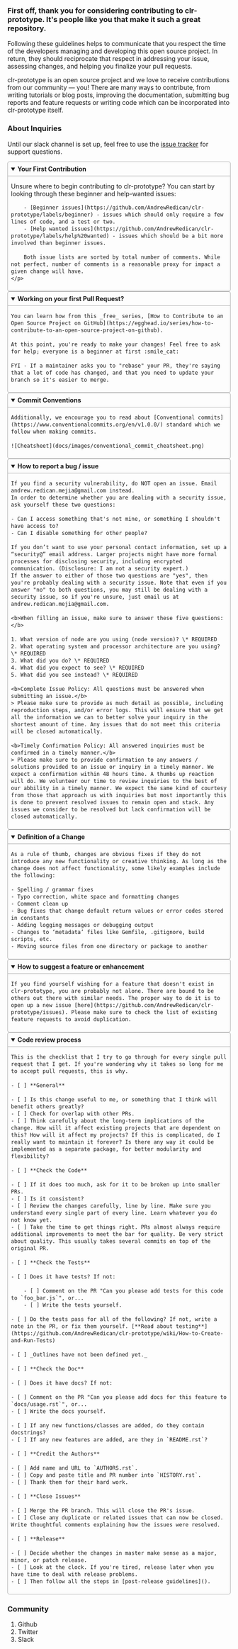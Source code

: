 <style>
    details {
        border: 1px solid #aaa;
        border-radius: 4px;
        padding: .5em .5em 0;
    }
    summary {
        font-weight: bold;
        margin: -.5em -.5em 0;
        padding: .5em;
    }
    details[open] {
        padding: .5em;
    }
    details[open] summary {
        border-bottom: 1px solid #aaa;
        margin-bottom: .5em;
    }
</style>

### First off, thank you for considering contributing to clr-prototype. It's people like you that make it such a great repository.

Following these guidelines helps to communicate that you respect the time of the developers managing and developing this open source project. In return, they should reciprocate that respect in addressing your issue, assessing changes, and helping you finalize your pull requests.

clr-prototype is an open source project and we love to receive contributions from our community — you! There are many ways to contribute, from writing tutorials or blog posts, improving the documentation, submitting bug reports and feature requests or writing code which can be incorporated into clr-prototype itself.

### About Inquiries

Until our slack channel is set up, feel free to use the [issue tracker](https://github.com/AndrewRedican/clr-prototype/issues) for support questions.

<details open>
    <summary><b>Your First Contribution</b></summary>
    <p>
        Unsure where to begin contributing to clr-prototype? You can start by looking through these beginner and help-wanted issues:

        - [Beginner issues](https://github.com/AndrewRedican/clr-prototype/labels/beginner) - issues which should only require a few lines of code, and a test or two.
        - [Help wanted issues](https://github.com/AndrewRedican/clr-prototype/labels/help%20wanted) - issues which should be a bit more involved than beginner issues.

        Both issue lists are sorted by total number of comments. While not perfect, number of comments is a reasonable proxy for impact a given change will have.
    </p>

</details>

<details open>
  <summary><b>Working on your first Pull Request?</b></summary>
  
    You can learn how from this _free_ series, [How to Contribute to an Open Source Project on GitHub](https://egghead.io/series/how-to-contribute-to-an-open-source-project-on-github).

    At this point, you're ready to make your changes! Feel free to ask for help; everyone is a beginner at first :smile_cat:

    FYI - If a maintainer asks you to "rebase" your PR, they're saying that a lot of code has changed, and that you need to update your branch so it's easier to merge.

</details>

<details open>
    <summary><b>Commit Conventions</b></summary>

    Additionally, we encourage you to read about [Conventional commits](https://www.conventionalcommits.org/en/v1.0.0/) standard which we follow when making commits.

    ![Cheatsheet](docs/images/conventional_commit_cheatsheet.png)

</details>

<details open>
    <summary><b>How to report a bug / issue</b></summary>

    If you find a security vulnerability, do NOT open an issue. Email andrew.redican.mejia@gmail.com instead.
    In order to determine whether you are dealing with a security issue, ask yourself these two questions:

    - Can I access something that's not mine, or something I shouldn't have access to?
    - Can I disable something for other people?

    If you don’t want to use your personal contact information, set up a “security@” email address. Larger projects might have more formal processes for disclosing security, including encrypted communication. (Disclosure: I am not a security expert.)
    If the answer to either of those two questions are "yes", then you're probably dealing with a security issue. Note that even if you answer "no" to both questions, you may still be dealing with a security issue, so if you're unsure, just email us at andrew.redican.mejia@gmail.com.

    <b>When filling an issue, make sure to answer these five questions:</b>

    1. What version of node are you using (node version)? \* REQUIRED
    2. What operating system and processor architecture are you using? \* REQUIRED
    3. What did you do? \* REQUIRED
    4. What did you expect to see? \* REQUIRED
    5. What did you see instead? \* REQUIRED

    <b>Complete Issue Policy: All questions must be answered when submitting an issue.</b>
    > Please make sure to provide as much detail as possible, including reproduction steps, and/or error logs. This will ensure that we get all the information we can to better solve your inquiry in the shortest amount of time. Any issues that do not meet this criteria will be closed automatically.

    <b>Timely Confirmation Policy: All answered inquiries must be confirmed in a timely manner.</b>
    > Please make sure to provide confirmation to any answers / solutions provided to an issue or inquiry in a timely manner. We expect a confirmation within 48 hours time. A thumbs up reaction will do. We volunteer our time to review inquiries to the best of our abbility in a timely manner. We expect the same kind of courtesy from those that approach us with inquiries but most importantly this is done to prevent resolved issues to remain open and stack. Any issues we consider to be resolved but lack confirmation will be closed automatically.

</details>

<details open>
    <summary><b>Definition of a Change</b></summary>

    As a rule of thumb, changes are obvious fixes if they do not introduce any new functionality or creative thinking. As long as the change does not affect functionality, some likely examples include the following:

    - Spelling / grammar fixes
    - Typo correction, white space and formatting changes
    - Comment clean up
    - Bug fixes that change default return values or error codes stored in constants
    - Adding logging messages or debugging output
    - Changes to ‘metadata’ files like Gemfile, .gitignore, build scripts, etc.
    - Moving source files from one directory or package to another

</details>

<details open>
    <summary><b>How to suggest a feature or enhancement</b></summary>

    If you find yourself wishing for a feature that doesn't exist in clr-prototype, you are probably not alone. There are bound to be others out there with similar needs. The proper way to do it is to open up a new issue [here](https://github.com/AndrewRedican/clr-prototype/issues). Please make sure to check the list of existing feature requests to avoid duplication.

</details>

<details open>
    <summary><b>Code review process</b></summary>

    This is the checklist that I try to go through for every single pull request that I get. If you're wondering why it takes so long for me to accept pull requests, this is why.

    - [ ] **General**

    - [ ] Is this change useful to me, or something that I think will benefit others greatly?
    - [ ] Check for overlap with other PRs.
    - [ ] Think carefully about the long-term implications of the change. How will it affect existing projects that are dependent on this? How will it affect my projects? If this is complicated, do I really want to maintain it forever? Is there any way it could be implemented as a separate package, for better modularity and flexibility?

    - [ ] **Check the Code**

    - [ ] If it does too much, ask for it to be broken up into smaller PRs.
    - [ ] Is it consistent?
    - [ ] Review the changes carefully, line by line. Make sure you understand every single part of every line. Learn whatever you do not know yet.
    - [ ] Take the time to get things right. PRs almost always require additional improvements to meet the bar for quality. Be very strict about quality. This usually takes several commits on top of the original PR.

    - [ ] **Check the Tests**

    - [ ] Does it have tests? If not:

        - [ ] Comment on the PR "Can you please add tests for this code to `foo_bar.js`", or...
        - [ ] Write the tests yourself.

    - [ ] Do the tests pass for all of the following? If not, write a note in the PR, or fix them yourself. [**Read about testing**](https://github.com/AndrewRedican/clr-prototype/wiki/How-to-Create-and-Run-Tests)

    - [ ] _Outlines have not been defined yet._

    - [ ] **Check the Doc**

    - [ ] Does it have docs? If not:

    - [ ] Comment on the PR "Can you please add docs for this feature to `docs/usage.rst`", or...
    - [ ] Write the docs yourself.

    - [ ] If any new functions/classes are added, do they contain docstrings?
    - [ ] If any new features are added, are they in `README.rst`?

    - [ ] **Credit the Authors**

    - [ ] Add name and URL to `AUTHORS.rst`.
    - [ ] Copy and paste title and PR number into `HISTORY.rst`.
    - [ ] Thank them for their hard work.

    - [ ] **Close Issues**

    - [ ] Merge the PR branch. This will close the PR's issue.
    - [ ] Close any duplicate or related issues that can now be closed. Write thoughtful comments explaining how the issues were resolved.

    - [ ] **Release**

    - [ ] Decide whether the changes in master make sense as a major, minor, or patch release.
    - [ ] Look at the clock. If you're tired, release later when you have time to deal with release problems.
    - [ ] Then follow all the steps in [post-release guidelines]().

</details>

### Community

1. Github
2. Twitter
3. Slack
